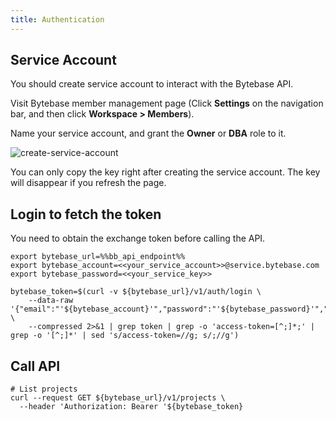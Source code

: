 ```yaml
---
title: Authentication
---
```


## Service Account

You should create service account to interact with the Bytebase API.

Visit Bytebase member management page (Click **Settings** on the navigation bar, and then click **Workspace > Members**).

Name your service account, and grant the **Owner** or **DBA** role to it.

![create-service-account](/content/docs/get-started/work-with-terraform/create-service-account.webp)

<HintBlock type="warning">

You can only copy the key right after creating the service account. The key will disappear if you refresh the page.

</HintBlock>

## Login to fetch the token

You need to obtain the exchange token before calling the API.

```text
export bytebase_url=%%bb_api_endpoint%%
export bytebase_account=<<your_service_account>>@service.bytebase.com
export bytebase_password=<<your_service_key>>

bytebase_token=$(curl -v ${bytebase_url}/v1/auth/login \
    --data-raw '{"email":"'${bytebase_account}'","password":"'${bytebase_password}'","web":true}' \
    --compressed 2>&1 | grep token | grep -o 'access-token=[^;]*;' | grep -o '[^;]*' | sed 's/access-token=//g; s/;//g')
```

## Call API

```text
# List projects
curl --request GET ${bytebase_url}/v1/projects \
  --header 'Authorization: Bearer '${bytebase_token}
```
